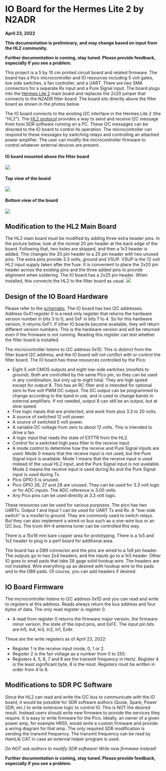 # IO Board for the Hermes Lite 2 by N2ADR
**April 23, 2022**

**This documentation is preliminary, and may change based on input from the HL2 community.**

**Further documentation is coming, stay tuned. Please provide feedback, especially if you see a problem.**

This project is a 5 by 10 cm printed circuit board and related firmware. The board has a Pico microcontroller and IO resources including
5 volt gates, low side switches, a fan controller, and a UART. There are two SMA connectors for a separate Rx input and a Pure Signal input.
The board plugs into the [Hermes Lite 2](http://www.hermeslite.com) main board and replaces the 2x20 jumper that connects to the N2ADR filter board.
The board sits directly above the filter board as shown in the photos below.

The IO board connects to the existing I2C interface in the Hermes Lite 2 (the "HL2").
The [HL2 protocol](https://github.com/softerhardware/Hermes-Lite2/wiki/Protocol)
provides a way to send and receive I2C message from host SDR software running on a PC. These I2C messages can be directed to the IO board to
control its operation. The microcontroller can respond to these messages by switching relays and controlling an attached power amplifier.
The user can modify the microcontroller firmware to control whatever external devices are present.


#### IO board mounted above the filter board
![](./pictures/Installed.jpg)

#### Top view of the board
![](./pictures/Top.jpg)

#### Bottom view of the board
![](./pictures/Bottom.jpg)




## Modification to the HL2 Main Board
The HL2 main board must be modified by adding three extra header pins. In the picture below, look at the normal 20 pin
header at the back edge of the board. Following that, two holes are skipped, and then a 1x3 header is added. This changes the
20 pin header to a 25 pin header with two unused pins. The extra pins provide 3.3 volts, ground and VSUP.
VSUP is the 12 volt HL2 input supply taken after the fuse.
It is convenient to place the 2x20 pin header across the existing pins and the three added pins to provide
alignment when soldering. The IO board has a 2x25 pin header. When installed, this connects the HL2 to the filter board as usual.
![](./pictures/HL2Mod.jpg)

## Design of the IO Board Hardware
Please refer to the [schematic](pictures/HL2IOBoard.pdf).
The IO board has two I2C addresses. Address 0x41 register 0 is a read only register that returns the hardware version number
in bits 3 to 0, and 0xF in bits 7 to 4. So for this hardware version, it returns 0xF1. If other IO boards become available,
they will return different version numbers. This is the hardware version and will be returned even if the firmware is not running.
Reading this register can test whether the filter board is installed.

The microcontroller listens to I2C address 0x1D. This is distinct from the filter board I2C address, and the IO board will
not conflict with or control the filter board. The IO board has these resources controlled by the Pico:

 * Eight 5 volt CMOS outputs and eight low-side switches (mosfets to ground). Both are controlled by the same Pico pin,
so they can be used in any combination, but only up to eight total. They are high speed except for output 8. This has an RC filter and is intended for
optional zero to five volt PWM DC output. The DC output can be programmed to change according to the band in use, and is used to
change bands in external amplifiers. If not needed, output 8 can still be an output, but at slow speed.
 * Five logic inputs that are protected, and work from plus 3.3 to 20 volts.
 * A source of switched 12 volt power.
 * A source of switched 5 volt power.
 * A variable DC voltage from zero to about 12 volts. This is intended to drive a fan.
 * A logic input that reads the state of EXTTR from the HL2.
 * Control for a switched high pass filter in the receive input.
 * A mode control to determine how the receive and Pure Signal inputs are used. Mode 0 means that the receive input is not used,
but the Pure Signal input is available. Mode 1 means that the receive input is used instead of the usual HL2 input, and the Pure Signal input is not available.
Mode 2 means the receive input is used during Rx and the Pure Signal input is used during Tx.
 * Pico GPIO 5 is unused.
 * Pico GPIO 26, 27 and 28 are unused. They can be used for 3.3 volt logic or for ADC inputs. The ADC reference is 3.00 volts.
 * Any Pico pins can be used directly at 3.3 volt logic.

These resources can be used for various purposes. The pico has two UARTs. Output 1 and Input 1 can be used for UART Tx and Rx.
A "low-side switch" is a mosfet to ground. They are commonly used to switch relays. But they can also implement a wired-or bus
such as a one-wire bus or an I2C bus. The Icom AH-4 antenna tuner can be controlled this way.

There is a 15x18 mm bare copper area for prototyping. There is a 1x5 and 1x2 header to plug in a perf board for additional area.

The board has a DB9 connector and the pins are wired to a 1x9 pin header. The outputs go to two 2x4 headers, and the inputs go to a 1x5 header.
Other IO goes to small pads that take 28 gage solid hookup wire. The headers are not installed. Wire everything up as desired with hookup
wire to the pads and to the DB9 pads. Of course, you can add headers if desired.

## IO Board Firmware
The microcontroller listens to I2C address 0x1D and you can read and write to registers at this address.
Reads always return the bus address and four bytes of data.
The only read register is register 0.
 * A read from register 0 returns the firmware major version, the firmware minor version, the state of the input pins, and 0xFE.
The input pin bits are In5, In4, In3, In2, In1, Exttr.

These are the write registers as of April 23, 2022:
 * Register 1 is the receive input mode, 0, 1 or 2.
 * Register 2 is the fan voltage as a number from 0 to 255.
 * Registers 4, 5, 6, 7 and 8 are the transmit frequency in Hertz. Register 4 is the least significant byte, 8 is the most. Registers must be written in order from 4 to 8.

## Modifications to SDR PC Software

Since the HL2 can read and write the I2C bus to communicate with the IO board, it would be possible for SDR software
authors (Quisk, Spark, Power SDR, etc.) to write extensive logic to control IO. This is NOT the desired result. Instead
users should write new firmware to provide the services they require. It is easy to write firmware for the Pico.
Ideally, an owner of a given power amp, for example HR50, would write a custom firmware and provide a wiring diagram
for that amp. The only required SDR modification is sending the transmit frequency. The transmit frequency can be read
by HamLib CAT in case an external helper program is used.

*Do NOT ask authors to modify SDR software! Write new firmware instead!*

**Further documentation is coming, stay tuned. Please provide feedback, especially if you see a problem.**
